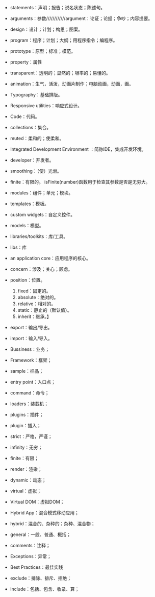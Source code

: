 - statements：声明；报告；说名状态；陈述句。

- arguments：参数////////////argument：论证；论据；争吵；内容提要。

- design：设计；计划；构思；图案。

- program：程序；计划；大纲；用程序指令；编程序。

- prototype：原型；标准；模范。
- property：属性

- transparent：透明的；显然的；坦率的；易懂的。

- animation：生气，活泼，动画片制作；电脑动画，动画，画。

- Typography：基础排版。

- Responsive utilities：响应式设计。

- Code：代码。

- collections：集合。

- muted：柔和的；使柔和。

- Integrated Development Environment ：简称IDE，集成开发环境。

- developer：开发者。

- smoothing：（使）光滑。

- finite：有限的。 isFinite(number)函数用于检查其参数是否是无穷大。

- modules：组件；单元；模块。

- templates：模板。

- custom widgets：自定义控件。

- models：模型。

- libraries/toolkits：库/工具。
- libs：库

- an application core：应用程序的核心。

- concern：涉及；关心；顾虑。

- position：位置。
    1. fixed：固定的。
    2. absolute：绝对的。
    3. relative：相对的。
    4. static：静止的（默认值）。
    5. inherit：继承。】

- export：输出/导出。

- import：输入/导入。

- Bussiness：业务；

- Framework：框架；

- sample：样品；

- entry point：入口点；

- command：命令；

- loaders：装载机；

- plugins：插件；

- plugin：插入；

- strict：严格，严谨；

- infinity：无穷；
- finite：有限；

- render：渲染；

- dynamic：动态；

- virtual：虚拟；
- Virtual DOM：虚拟DOM；

- Hybrid App：混合模式移动应用；
- hybrid：混合的、杂种的；杂种、混合物；

- general：一般、普通、概括；

- comments：注释；

- Exceptions：异常；

- Best Practices：最佳实践

- exclude：排除、排斥、拒绝；
- include：包括、包含、收录、算；